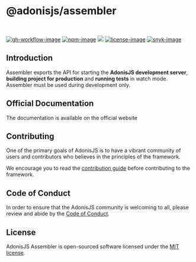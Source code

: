 # @adonisjs/assembler

<br />

[![gh-workflow-image]][gh-workflow-url] [![npm-image]][npm-url] ![][typescript-image] [![license-image]][license-url] [![snyk-image]][snyk-url]

## Introduction
Assembler exports the API for starting the **AdonisJS development server**, **building project for production** and **running tests** in watch mode. Assembler must be used during development only.

## Official Documentation
The documentation is available on the official website

## Contributing
One of the primary goals of AdonisJS is to have a vibrant community of users and contributors who believes in the principles of the framework.

We encourage you to read the [contribution guide](https://github.com/adonisjs/.github/blob/main/docs/CONTRIBUTING.md) before contributing to the framework.

## Code of Conduct
In order to ensure that the AdonisJS community is welcoming to all, please review and abide by the [Code of Conduct](https://github.com/adonisjs/.github/blob/main/docs/CODE_OF_CONDUCT.md).

## License
AdonisJS Assembler is open-sourced software licensed under the [MIT license](LICENSE.md).

[gh-workflow-image]: https://img.shields.io/github/actions/workflow/status/adonisjs/assembler/test.yml?style=for-the-badge
[gh-workflow-url]: https://github.com/adonisjs/assembler/actions/workflows/test.yml "Github action"

[npm-image]: https://img.shields.io/npm/v/@adonisjs/assembler/latest.svg?style=for-the-badge&logo=npm
[npm-url]: https://npmjs.org/package/@adonisjs/assembler/v/latest "npm"

[typescript-image]: https://img.shields.io/badge/Typescript-294E80.svg?style=for-the-badge&logo=typescript

[license-url]: LICENSE.md
[license-image]: https://img.shields.io/github/license/adonisjs/ace?style=for-the-badge

[snyk-image]: https://img.shields.io/snyk/vulnerabilities/github/adonisjs/assembler?label=snyk%20Vulnerabilities&style=for-the-badge
[snyk-url]: https://snyk.io/test/github/adonisjs/assembler?targetFile=package.json "snyk"
